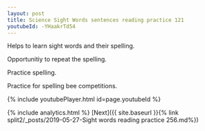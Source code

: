 ```yaml
---
layout: post
title: Science Sight Words sentences reading practice 121
youtubeId: -YHaakrTd54
---
```

 
 
Helps to learn sight words and their spelling.

Opportunitiy to repeat the spelling. 

Practice spelling. 
 
Practice for spelling bee competitions. 
 
{% include youtubePlayer.html id=page.youtubeId %}
 
 
{% include analytics.html %} 
[Next]({{ site.baseurl }}{% link  split2/_posts/2019-05-27-Sight words reading practice 256.md%})
 
